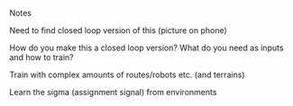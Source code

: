 Notes

Need to find closed loop version of this (picture on phone)

How do you make this a closed loop version?
What do you need as inputs and how to train?

Train with complex amounts of routes/robots etc. (and terrains)

Learn the sigma (assignment signal) from environments
